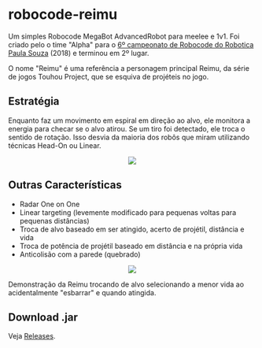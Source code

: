 # robocode-reimu
Um simples Robocode MegaBot AdvancedRobot para meelee e 1v1. 
Foi criado pelo o time "Alpha" para o [6º campeonato de Robocode do Robotica Paula Souza](http://www.robotica.cpscetec.com.br/robocode.php) (2018) e terminou em 2º lugar.

O nome "Reimu" é uma referência a personagem principal Reimu, da série de jogos Touhou Project, que se esquiva de projéteis no jogo.

## Estratégia
Enquanto faz um movimento em espiral em direção ao alvo, ele monitora a energia para checar se o alvo atirou.
Se um tiro foi detectado, ele troca o sentido de rotação. Isso desvia da maioria dos robôs que miram utilizando técnicas Head-On ou Linear.

<p align="center">
  <img src="https://user-images.githubusercontent.com/44736064/59645892-a4ccbf80-914a-11e9-902a-5db055b0a4b3.gif">
</p>

## Outras Características
- Radar One on One
- Linear targeting (levemente modificado para pequenas voltas para pequenas distâncias)
- Troca de alvo baseado em ser atingido, acerto de projétil, distância e vida
- Troca de potência de projétil baseado em distância e na própria vida
- Anticolisão com a parede (quebrado)


<p align="center">
  <img src="https://user-images.githubusercontent.com/44736064/59646847-11e25400-914f-11e9-82ce-d75b3dc52f4d.gif">
</p>

Demonstração da Reimu trocando de alvo selecionando a menor vida ao acidentalmente "esbarrar" e quando atingida.

## Download .jar
Veja [Releases](https://github.com/g-otn/robocode-reimu/releases).
